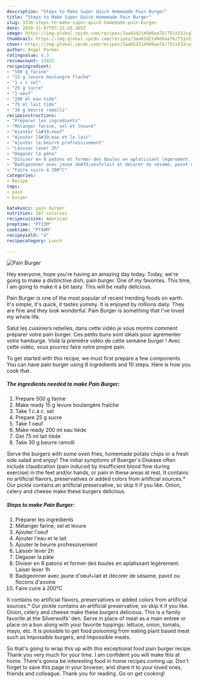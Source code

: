 ```yaml
---
description: "Steps to Make Super Quick Homemade Pain Burger"
title: "Steps to Make Super Quick Homemade Pain Burger"
slug: 3330-steps-to-make-super-quick-homemade-pain-burger
date: 2020-11-07T03:15:25.365Z
image: https://img-global.cpcdn.com/recipes/3aa02d2149d0aa76/751x532cq70/pain-burger-photo-principale-de-la-recette.jpg
thumbnail: https://img-global.cpcdn.com/recipes/3aa02d2149d0aa76/751x532cq70/pain-burger-photo-principale-de-la-recette.jpg
cover: https://img-global.cpcdn.com/recipes/3aa02d2149d0aa76/751x532cq70/pain-burger-photo-principale-de-la-recette.jpg
author: Angel Parker
ratingvalue: 4.3
reviewcount: 13423
recipeingredient:
- "500 g farine"
- "15 g levure boulangre frache"
- "1 c c sel"
- "25 g sucre"
- "1 oeuf"
- "200 ml eau tide"
- "75 ml lait tide"
- "30 g beurre ramolli"
recipeinstructions:
- "Préparer les ingrédients"
- "Mélanger farine, sel et levure"
- "Ajouter l&#39;oeuf"
- "Ajouter l&#39;eau et le lait"
- "Ajouter le beurre profressivement"
- "Laisser lever 2h"
- "Dégazer la pâte"
- "Diviser en 8 patons et former des boules en aplatissant légèrement. Laiser lever 1h"
- "Badigeonner avec jaune d&#39;oeuf+lait et décorer de sésame, pavot ou flocons d&#39;avoine"
- "Faire cuire à 200°C"
categories:
- Recipe
tags:
- pain
- burger

katakunci: pain burger 
nutrition: 187 calories
recipecuisine: American
preptime: "PT33M"
cooktime: "PT40M"
recipeyield: "4"
recipecategory: Lunch

---
```



![Pain Burger](https://img-global.cpcdn.com/recipes/3aa02d2149d0aa76/751x532cq70/pain-burger-photo-principale-de-la-recette.jpg)

Hey everyone, hope you're having an amazing day today. Today, we're going to make a distinctive dish, pain burger. One of my favorites. This time, I am going to make it a bit tasty. This will be really delicious.

Pain Burger is one of the most popular of recent trending foods on earth. It's simple, it's quick, it tastes yummy. It is enjoyed by millions daily. They are fine and they look wonderful. Pain Burger is something that I've loved my whole life.

Salut les cuisiniers rebelles, dans cette vidéo je vous montre comment préparer votre pain burger. Ces petits buns sont idéals pour agrémenter votre hamburge. Voilà la première vidéo de cette semaine burger ! Avec cette vidéo, vous pourrez faire votre propre pain.


To get started with this recipe, we must first prepare a few components. You can have pain burger using 8 ingredients and 10 steps. Here is how you cook that.

<!--inarticleads1-->

##### The ingredients needed to make Pain Burger:

1. Prepare 500 g farine
1. Make ready 15 g levure boulangère fraîche
1. Take 1 c.à c. sel
1. Prepare 25 g sucre
1. Take 1 oeuf
1. Make ready 200 ml eau tiède
1. Get 75 ml lait tiède
1. Take 30 g beurre ramolli


Serve the burgers with some oven fries, homemade potato chips or a fresh side salad and enjoy! The initial symptoms of Buerger&#39;s Disease often include claudication (pain induced by insufficient blood flow during exercise) in the feet and/or hands, or pain in these areas at rest. It contains no artificial flavors, preservatives or added colors from artificial sources.* Our pickle contains an artificial preservative, so skip it if you like. Onion, celery and cheese make these burgers delicious. 

<!--inarticleads2-->

##### Steps to make Pain Burger:

1. Préparer les ingrédients
1. Mélanger farine, sel et levure
1. Ajouter l&#39;oeuf
1. Ajouter l&#39;eau et le lait
1. Ajouter le beurre profressivement
1. Laisser lever 2h
1. Dégazer la pâte
1. Diviser en 8 patons et former des boules en aplatissant légèrement. Laiser lever 1h
1. Badigeonner avec jaune d&#39;oeuf+lait et décorer de sésame, pavot ou flocons d&#39;avoine
1. Faire cuire à 200°C


It contains no artificial flavors, preservatives or added colors from artificial sources.* Our pickle contains an artificial preservative, so skip it if you like. Onion, celery and cheese make these burgers delicious. This is a family favorite at the Silverwolfs&#39; den. Serve in place of meat as a main entree or place on a bun along with your favorite toppings: lettuce, onion, tomato, mayo, etc. It is possible to get food poisoning from eating plant based meat such as Impossible burgers, and Impossible meats. 

So that's going to wrap this up with this exceptional food pain burger recipe. Thank you very much for your time. I am confident you will make this at home. There's gonna be interesting food in home recipes coming up. Don't forget to save this page in your browser, and share it to your loved ones, friends and colleague. Thank you for reading. Go on get cooking!
